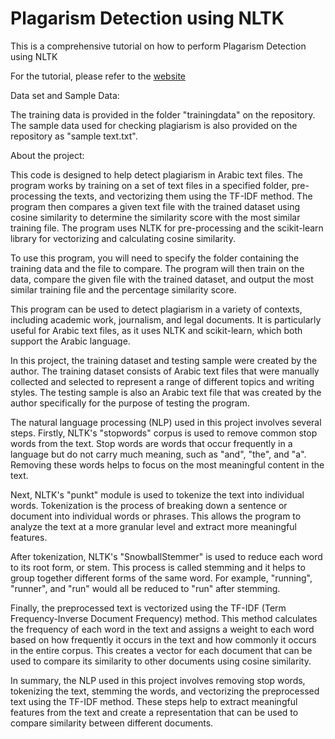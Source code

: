 # Plagarism Detection using NLTK
This is a comprehensive tutorial on how to perform Plagarism Detection using NLTK

For the tutorial, please refer to the [website](https://animeshjha2419.github.io/)

Data set and Sample Data:

The training data is provided in the folder "trainingdata" on the repository. The sample data used for checking plagiarism is also provided on the repository as "sample text.txt".

About the project:

This code is designed to help detect plagiarism in Arabic text files. The program works by training on a set of text files in a specified folder, pre-processing the texts, and vectorizing them using the TF-IDF method. The program then compares a given text file with the trained dataset using cosine similarity to determine the similarity score with the most similar training file. The program uses NLTK for pre-processing and the scikit-learn library for vectorizing and calculating cosine similarity.

To use this program, you will need to specify the folder containing the training data and the file to compare. The program will then train on the data, compare the given file with the trained dataset, and output the most similar training file and the percentage similarity score.

This program can be used to detect plagiarism in a variety of contexts, including academic work, journalism, and legal documents. It is particularly useful for Arabic text files, as it uses NLTK and scikit-learn, which both support the Arabic language.

In this project, the training dataset and testing sample were created by the author. The training dataset consists of Arabic text files that were manually collected and selected to represent a range of different topics and writing styles. The testing sample is also an Arabic text file that was created by the author specifically for the purpose of testing the program.

The natural language processing (NLP) used in this project involves several steps. Firstly, NLTK's "stopwords" corpus is used to remove common stop words from the text. Stop words are words that occur frequently in a language but do not carry much meaning, such as "and", "the", and "a". Removing these words helps to focus on the most meaningful content in the text.

Next, NLTK's "punkt" module is used to tokenize the text into individual words. Tokenization is the process of breaking down a sentence or document into individual words or phrases. This allows the program to analyze the text at a more granular level and extract more meaningful features.

After tokenization, NLTK's "SnowballStemmer" is used to reduce each word to its root form, or stem. This process is called stemming and it helps to group together different forms of the same word. For example, "running", "runner", and "run" would all be reduced to "run" after stemming.

Finally, the preprocessed text is vectorized using the TF-IDF (Term Frequency-Inverse Document Frequency) method. This method calculates the frequency of each word in the text and assigns a weight to each word based on how frequently it occurs in the text and how commonly it occurs in the entire corpus. This creates a vector for each document that can be used to compare its similarity to other documents using cosine similarity.

In summary, the NLP used in this project involves removing stop words, tokenizing the text, stemming the words, and vectorizing the preprocessed text using the TF-IDF method. These steps help to extract meaningful features from the text and create a representation that can be used to compare similarity between different documents.
